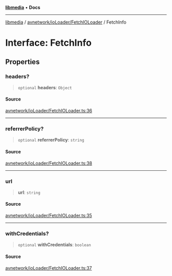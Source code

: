 [**libmedia**](../../../../README.md) • **Docs**

***

[libmedia](../../../../README.md) / [avnetwork/ioLoader/FetchIOLoader](../README.md) / FetchInfo

# Interface: FetchInfo

## Properties

### headers?

> `optional` **headers**: `Object`

#### Source

[avnetwork/ioLoader/FetchIOLoader.ts:36](https://github.com/zhaohappy/libmedia/blob/87bf8029d8be58d5035a3f4dc7037c25d1ac371b/src/avnetwork/ioLoader/FetchIOLoader.ts#L36)

***

### referrerPolicy?

> `optional` **referrerPolicy**: `string`

#### Source

[avnetwork/ioLoader/FetchIOLoader.ts:38](https://github.com/zhaohappy/libmedia/blob/87bf8029d8be58d5035a3f4dc7037c25d1ac371b/src/avnetwork/ioLoader/FetchIOLoader.ts#L38)

***

### url

> **url**: `string`

#### Source

[avnetwork/ioLoader/FetchIOLoader.ts:35](https://github.com/zhaohappy/libmedia/blob/87bf8029d8be58d5035a3f4dc7037c25d1ac371b/src/avnetwork/ioLoader/FetchIOLoader.ts#L35)

***

### withCredentials?

> `optional` **withCredentials**: `boolean`

#### Source

[avnetwork/ioLoader/FetchIOLoader.ts:37](https://github.com/zhaohappy/libmedia/blob/87bf8029d8be58d5035a3f4dc7037c25d1ac371b/src/avnetwork/ioLoader/FetchIOLoader.ts#L37)
